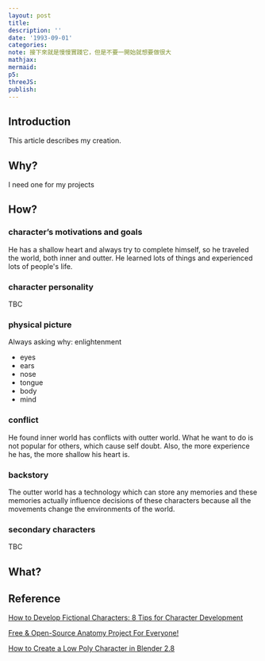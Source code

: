 ```yaml
---
layout: post
title:
description: ''
date: '1993-09-01'
categories:
note: 接下來就是慢慢實踐它，但是不要一開始就想要做很大
mathjax:
mermaid:
p5:
threeJS:
publish:
---
```


## Introduction

This article describes my creation.

## Why?

I need one for my projects

## How?

### character’s motivations and goals

He has a shallow heart and always try to complete himself, so he traveled the world, both inner and outter. He learned lots of things and experienced lots of people's life.

### character personality

TBC

### physical picture

Always asking why: enlightenment

* eyes
* ears
* nose
* tongue
* body
* mind

### conflict

He found inner world has conflicts with outter world. What he want to do is not popular for others, which cause self doubt. Also, the more experience he has, the more shallow his heart is.

### backstory

The outter world has a technology which can store any memories and these memories actually influence decisions of these characters because all the movements change the environments of the world.

### secondary characters

TBC

## What?



## Reference

[How to Develop Fictional Characters: 8 Tips for Character Development](https://www.masterclass.com/articles/how-to-develop-fictional-characters#what-is-character-development-and-why-is-it-important)

[Free & Open-Source Anatomy Project For Everyone!](https://www.youtube.com/watch?v=8eVPwzmgzWg)

[How to Create a Low Poly Character in Blender 2.8](https://www.youtube.com/watch?v=Ljl_QFs9xhE)
